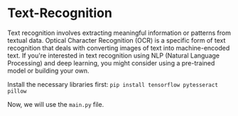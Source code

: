 # Text-Recognition

Text recognition involves extracting meaningful information or patterns from textual data. Optical Character Recognition (OCR) is a specific form of text recognition that deals with converting images of text into machine-encoded text. If you're interested in text recognition using NLP (Natural Language Processing) and deep learning, you might consider using a pre-trained model or building your own. 

Install the necessary libraries first:
`pip install tensorflow pytesseract pillow`

Now, we will use the `main.py` file.

